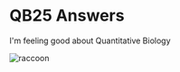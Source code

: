 # QB25 Answers

I'm feeling good about Quantitative Biology

![raccoon]([https://bioart.niaid.nih.gov/api/bioarts/427/files/645138])
